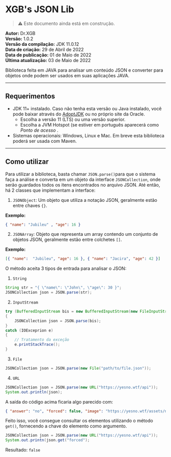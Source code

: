XGB's JSON Lib
==============

> ⚠️ Este documento ainda está em construção. 

**Autor:** Dr.XGB<br>
**Versão:** 1.0.2<br>
**Versão da compilação:** JDK 11.0.12<br>
**Data de criação:** 29 de Abril de 2022<br>
**Data de publicação:** 01 de Maio de 2022<br>
**Última atualização:** 03 de Maio de 2022<br>

Biblioteca feita em JAVA para analisar um conteúdo JSON e converter para objetos onde podem ser usados em suas aplicações JAVA.

***


Requerimentos
-------------

- JDK 11+ instalado. Caso não tenha esta versão ou Java instalado, você pode baixar através do [AdoptJDK](https://adoptopenjdk.net/) ou no próprio site da Oracle.
	- Escolha a versão 11 (LTS) ou uma versão superior.
	- Escolha a JVM Hotspot (se estiver em português aparecerá como  _Ponto de acesso_ .
- Sistemas operacionais: Windows, Linux e Mac.
Em breve esta biblioteca poderá ser usada com Maven.

***

Como utilizar
-------------

Para utilizar a biblioteca, basta chamar `JSON.parse()`para que o sistema faça a análise e converta em um objeto da interface `JSONCollection`, onde serão guardados todos os itens encontrados no arquivo JSON.
Até então, há 2 classes que implementam a interface:
1. `JSONObject`: Um objeto que utiliza a notação JSON, geralmente estão entre chaves `{}`.

**Exemplo:**<br> 
```json
{ "name": "Jubileu" , "age": 16 }
```

2. `JSONArray`: Objeto que representa um array contendo um conjunto de objetos JSON, geralmente estão entre colchetes `[]`.

**Exemplo:**<br>
```json
[{ "name":  "Jubileu", "age": 16 }, { "name": "Jacira", "age": 42 }]
```

O método aceita 3 tipos de entrada para analisar o JSON:

1. `String`		
```java
String str = "{ \"name\": \"John\", \"age\": 30 }";
JSONCollection json = JSON.parse(str);
```
2. `InputStream`
```java
try (BufferedInputStream bis = new BufferedInputStream(new FileInputStream("path/to/file.json")))
{
	JSONCollection json = JSON.parse(bis);
}
catch (IOExceprion e)
{
	// Tratamento da exceção
	e.printStackTrace();
}
```
3. `File`
```java
JSONCollection json = JSON.parse(new File("path/to/file.json"));
```
4. `URL` 
```java
JSONCollection json = JSON.parse(new URL("https://yesno.wtf/api"));
System.out.println(json);
```
A saída do código acima ficaria algo parecido com:
```json
{ "answer": "no", "forced": false, "image": "https://yesno.wtf/assets/no/21-05540164de4e3229609f106e468fa8e7.gif" }
```

Feito isso, você consegue consultar os elementos utilizando o método `get()`, fornecendo a chave do elemento como argumento.
```java
JSONCollection json = JSON.parse(new URL("https://yesno.wtf/api"));
System.out.printn(json.get("forced");
```
Resultado:
`false`
